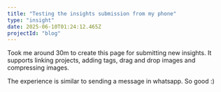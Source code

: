 ```yaml
---
title: "Testing the insights submission from my phone"
type: "insight"
date: 2025-06-10T01:24:12.465Z
projectId: "blog"
---
```


Took me around 30m to create this page for submitting new insights. It supports linking projects, adding tags, drag and drop images and compressing images. 

The experience is similar to sending a message in whatsapp. So good :) 